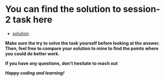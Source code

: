 # You can find the solution to session-2 task here

- [solution](session-2-solution.pdf)

**Make sure the try to solve the task yourself before looking at the answer. Then, feel free to compare your solution to mine to find the points where you could do better work.**

**If you have any questions, don't hesitate to reach out**

***Happy coding and learning!***